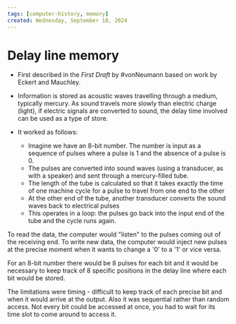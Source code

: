 ```yaml
---
tags: [computer-history, memory]
created: Wednesday, September 18, 2024
---
```


# Delay line memory

- First described in the _First Draft_ by #vonNeumann based on work by Eckert
  and Mauchley.

- Information is stored as acoustic waves travelling through a medium, typically
  mercury. As sound travels more slowly than electric charge (light), if
  electric signals are converted to sound, the delay time involved can be used
  as a type of store.

- It worked as follows:
  - Imagine we have an 8-bit number. The number is input as a sequence of pulses
    where a pulse is 1 and the absence of a pulse is 0.
  - The pulses are converted into sound waves (using a transducer, as with a
    speaker) and sent through a mercury-filled tube.
  - The length of the tube is calculated so that it takes exactly the time of
    one machine cycle for a pulse to travel from one end to the other
  - At the other end of the tube, another transducer converts the sound waves
    back to electrical pulses
  - This operates in a loop: the pulses go back into the input end of the tube
    and the cycle runs again.

To read the data, the computer would "listen" to the pulses coming out of the
receiving end. To write new data, the computer would inject new pulses at the
precise moment when it wants to change a '0' to a '1' or vice versa.

For an 8-bit number there would be 8 pulses for each bit and it would be
necessary to keep track of 8 specific positions in the delay line where each bit
would be stored.

The limitations were timing - difficult to keep track of each precise bit and
when it would arrive at the output. Also it was sequential rather than random
access. Not every bit could be accessed at once, you had to wait for its time
slot to come around to access it.
